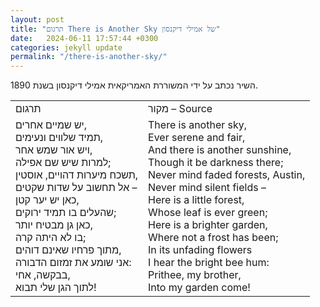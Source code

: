 ```yaml
---
layout: post
title: "תרגום There is Another Sky של אמילי דיקנסון"
date:   2024-06-11 17:57:44 +0300
categories: jekyll update
permalink: "/there-is-another-sky/"
---
```


<p>השיר נכתב על ידי המשוררת האמריקאית אמילי דיקנסון בשנת 1890.</p>

<table class="table text-center table-dark">
  <tbody>
    <tr>
      <td>תרגום</td>
      <td>מקור – Source</td>
    </tr>
    <tr>
      <td>יש שמיים אחרים,<br>תמיד שלווים ונעימים,<br>ויש אור שמש אחר,<br>למרות שיש שם אפילה;<br>תשכח מיערות דהויים, אוסטין,<br>אל תחשוב על שדות שקטים –<br>כאן יש יער קטן,<br>שהעלים בו תמיד ירוקים;<br>כאן גן מבטיח יותר,<br>בו לא היתה קרה;<br>מתוך פרחיו שאינם דוהים,<br>אני שומע את זמזום הדבורה:<br>בבקשה, אחי,<br>לתוך הגן שלי תבוא!</td>
      <td>
        <bdo dir="ltr" lang="">
          There is another sky,<br>
          Ever serene and fair,<br>
          And there is another sunshine,<br>
          Though it be darkness there;<br>
          Never mind faded forests, Austin,<br>
          Never mind silent fields –<br>
          Here is a little forest,<br>
          Whose leaf is ever green;<br>
          Here is a brighter garden,<br>
          Where not a frost has been;<br>
          In its unfading flowers<br>
          I hear the bright bee hum:<br>
          Prithee, my brother,<br>
          Into my garden come!
        </bdo>
      </td>
    </tr>
  </tbody>
</table>
